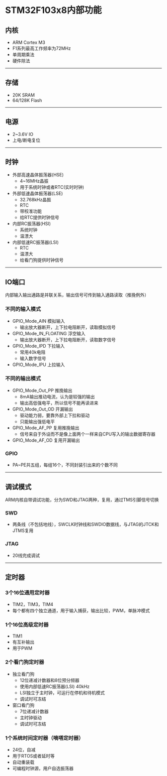 # STM32F103x8内部功能

## 内核
- ARM Cortex M3
- F1系列最高工作频率为72MHz
- 单周期乘法
- 硬件除法

----
## 存储
- 20K SRAM
- 64/128K Flash

----
## 电源
- 2~3.6V IO
- 上电/断电复位

----
## 时钟
- 外部高速晶体振荡器(HSE)
  - 4~16MHz晶振
  - 用于系统时钟或者RTC(实时时钟)
- 外部低速晶体振荡器(LSE)
  - 32.768kHz晶振
  - RTC
  - 带校准功能
  - 给RTC提供时钟信号
- 内部RC振荡器(HSI)
  - 系统时钟
  - 温漂大
- 内部低速RC振荡器(LSI)
  - RTC
  - 温漂大
  - 给看门狗提供时钟信号

----
## IO端口
内部输入输出通路是并联关系，输出信号可传到输入通路读取（推挽例外）

### 不同的输入模式
- GPIO_Mode_AIN 模拟输入
  - 输出放大器断开，上下拉电阻断开，读取模拟信号
- GPIO_Mode_IN_FLOATING 浮空输入
  - 输出放大器断开，上下拉电阻断开，读取数字信号
- GPIO_Mode_IPD 下拉输入
  - 常用40k电阻
  - 输入数字信号
- GPIO_Mode_IPU 上拉输入

### 不同的输出模式
- GPIO_Mode_Out_PP 推挽输出
  - 8mA输出推动电流，认为是较强的输出
  - 输出高低强电平，所以信号不能再读进来
- GPIO_Mode_Out_OD 开漏输出
  - 驱动能力弱，要靠外部上下拉和驱动
  - 只能输出强低电平
- GPIO_Mode_AF_PP 复用推挽输出
  - 信号来自于外设而不是像上面两个一样来自CPU写入的输出数据寄存器
- GPIO_Mode_AF_OD 复用开漏输出

### GPIO
- PA~PE共五组，每组16个，不同封装引出来的个数不同

----
## 调试模式
ARM内核自带调试功能，分为SWD和JTAG两种，复用，通过TMS引脚信号切换

### SWD
- 两条线（不包括地线），SWCLK时钟线和SWDIO数据线，与JTAG的JTCK和JTMS复用

### JTAG
- 20线完成调试

----
## 定时器
### 3个16位通用定时器
- TIM2，TIM3，TIM4
- 每个都有四个独立通道，用于输入捕获，输出比较，PWM，单脉冲模式
### 1个16位高级定时器
- TIM1
- 有互补输出
- 用于PWM
### 2个看门狗定时器
- 独立看门狗
  - 12位递减计数器和8位预分频器
  - 使用内部低速RC振荡器(LSI) 40kHz
  - LSI独立于主时钟，可运行在停机和待机模式
  - 调试时可冻结
- 窗口看门狗
  - 7位递减计数器
  - 主时钟驱动
  - 调试时可冻结
### 1个系统时间定时器（嘀嗒定时器）
  - 24位，自减
  - 用于RTOS或者延时等
  - 自动重装载
  - 可编程时钟源，用户自选振荡器